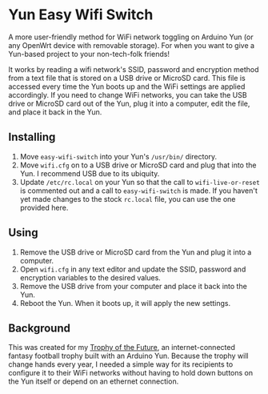 Yun Easy Wifi Switch
====================

A more user-friendly method for WiFi network toggling on Arduino Yun (or any OpenWrt device with removable storage). For when you want to give a Yun-based project to your non-tech-folk friends!

It works by reading a wifi network's SSID, password and encryption method from a text file that is stored on a USB drive or MicroSD card. This file is accessed every time the Yun boots up and the WiFi settings are applied accordingly. If you need to change WiFi networks, you can take the USB drive or MicroSD card out of the Yun, plug it into a computer, edit the file, and place it back in the Yun.

Installing
-------

1. Move `easy-wifi-switch` into your Yun's `/usr/bin/` directory.
2. Move `wifi.cfg` on to a USB drive or MicroSD card and plug that into the Yun. I recommend USB due to its ubiquity.
3. Update `/etc/rc.local` on your Yun so that the call to `wifi-live-or-reset` is commented out and a call to `easy-wifi-switch` is made. If you haven't yet made changes to the stock `rc.local` file, you can use the one provided here.

Using
------

1. Remove the USB drive or MicroSD card from the Yun and plug it into a computer.
2. Open `wifi.cfg` in any text editor and update the SSID, password and encryption variables to the desired values.
3. Remove the USB drive from your computer and place it back into the Yun.
4. Reboot the Yun. When it boots up, it will apply the new settings.

Background
------

This was created for my [Trophy of the Future](https://github.com/sambrenner/future-trophy), an internet-connected fantasy football trophy built with an Arduino Yun. Because the trophy will change hands every year, I needed a simple way for its recipients to configure it to their WiFi networks without having to hold down buttons on the Yun itself or depend on an ethernet connection.